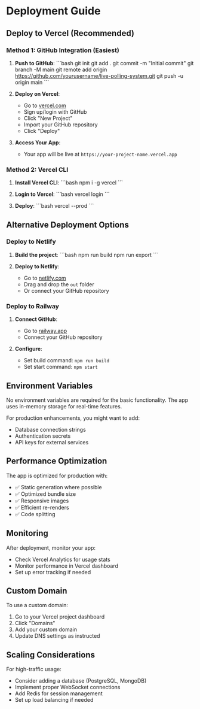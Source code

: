 # Deployment Guide

## Deploy to Vercel (Recommended)

### Method 1: GitHub Integration (Easiest)

1. **Push to GitHub**:
   \`\`\`bash
   git init
   git add .
   git commit -m "Initial commit"
   git branch -M main
   git remote add origin https://github.com/yourusername/live-polling-system.git
   git push -u origin main
   \`\`\`

2. **Deploy on Vercel**:
   - Go to [vercel.com](https://vercel.com)
   - Sign up/login with GitHub
   - Click "New Project"
   - Import your GitHub repository
   - Click "Deploy"

3. **Access Your App**:
   - Your app will be live at `https://your-project-name.vercel.app`

### Method 2: Vercel CLI

1. **Install Vercel CLI**:
   \`\`\`bash
   npm i -g vercel
   \`\`\`

2. **Login to Vercel**:
   \`\`\`bash
   vercel login
   \`\`\`

3. **Deploy**:
   \`\`\`bash
   vercel --prod
   \`\`\`

## Alternative Deployment Options

### Deploy to Netlify

1. **Build the project**:
   \`\`\`bash
   npm run build
   npm run export
   \`\`\`

2. **Deploy to Netlify**:
   - Go to [netlify.com](https://netlify.com)
   - Drag and drop the `out` folder
   - Or connect your GitHub repository

### Deploy to Railway

1. **Connect GitHub**:
   - Go to [railway.app](https://railway.app)
   - Connect your GitHub repository

2. **Configure**:
   - Set build command: `npm run build`
   - Set start command: `npm start`

## Environment Variables

No environment variables are required for the basic functionality. The app uses in-memory storage for real-time features.

For production enhancements, you might want to add:
- Database connection strings
- Authentication secrets
- API keys for external services

## Performance Optimization

The app is optimized for production with:
- ✅ Static generation where possible
- ✅ Optimized bundle size
- ✅ Responsive images
- ✅ Efficient re-renders
- ✅ Code splitting

## Monitoring

After deployment, monitor your app:
- Check Vercel Analytics for usage stats
- Monitor performance in Vercel dashboard
- Set up error tracking if needed

## Custom Domain

To use a custom domain:
1. Go to your Vercel project dashboard
2. Click "Domains"
3. Add your custom domain
4. Update DNS settings as instructed

## Scaling Considerations

For high-traffic usage:
- Consider adding a database (PostgreSQL, MongoDB)
- Implement proper WebSocket connections
- Add Redis for session management
- Set up load balancing if needed

